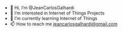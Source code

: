 - 👋 Hi, I’m @JeanCarlosGalhardi
- 👀 I’m interested in Internet of Things Projects
- 🌱 I’m currently learning Internet of Things
- 📫 How to reach me jeancarlosgalhardi@gmail.com
